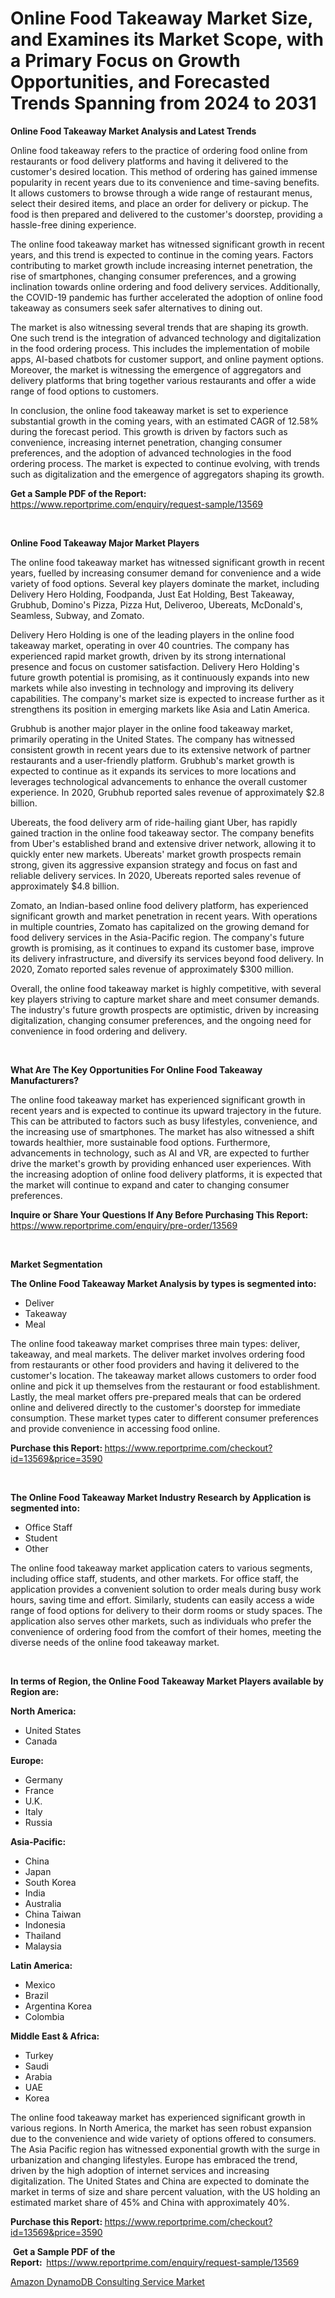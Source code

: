 <p><h1>Online Food Takeaway Market Size, and Examines its Market Scope, with a Primary Focus on Growth Opportunities, and Forecasted Trends Spanning from 2024 to 2031</h1></p><p><strong>Online Food Takeaway Market Analysis and Latest Trends</strong></p>
<p><p>Online food takeaway refers to the practice of ordering food online from restaurants or food delivery platforms and having it delivered to the customer's desired location. This method of ordering has gained immense popularity in recent years due to its convenience and time-saving benefits. It allows customers to browse through a wide range of restaurant menus, select their desired items, and place an order for delivery or pickup. The food is then prepared and delivered to the customer's doorstep, providing a hassle-free dining experience.</p><p>The online food takeaway market has witnessed significant growth in recent years, and this trend is expected to continue in the coming years. Factors contributing to market growth include increasing internet penetration, the rise of smartphones, changing consumer preferences, and a growing inclination towards online ordering and food delivery services. Additionally, the COVID-19 pandemic has further accelerated the adoption of online food takeaway as consumers seek safer alternatives to dining out.</p><p>The market is also witnessing several trends that are shaping its growth. One such trend is the integration of advanced technology and digitalization in the food ordering process. This includes the implementation of mobile apps, AI-based chatbots for customer support, and online payment options. Moreover, the market is witnessing the emergence of aggregators and delivery platforms that bring together various restaurants and offer a wide range of food options to customers.</p><p>In conclusion, the online food takeaway market is set to experience substantial growth in the coming years, with an estimated CAGR of 12.58% during the forecast period. This growth is driven by factors such as convenience, increasing internet penetration, changing consumer preferences, and the adoption of advanced technologies in the food ordering process. The market is expected to continue evolving, with trends such as digitalization and the emergence of aggregators shaping its growth.</p></p>
<p><strong>Get a Sample PDF of the Report:&nbsp;</strong> <a href="https://www.reportprime.com/enquiry/request-sample/13569">https://www.reportprime.com/enquiry/request-sample/13569</a></p>
<p>&nbsp;</p>
<p><strong>Online Food Takeaway Major Market Players</strong></p>
<p><p>The online food takeaway market has witnessed significant growth in recent years, fuelled by increasing consumer demand for convenience and a wide variety of food options. Several key players dominate the market, including Delivery Hero Holding, Foodpanda, Just Eat Holding, Best Takeaway, Grubhub, Domino's Pizza, Pizza Hut, Deliveroo, Ubereats, McDonald's, Seamless, Subway, and Zomato.</p><p>Delivery Hero Holding is one of the leading players in the online food takeaway market, operating in over 40 countries. The company has experienced rapid market growth, driven by its strong international presence and focus on customer satisfaction. Delivery Hero Holding's future growth potential is promising, as it continuously expands into new markets while also investing in technology and improving its delivery capabilities. The company's market size is expected to increase further as it strengthens its position in emerging markets like Asia and Latin America.</p><p>Grubhub is another major player in the online food takeaway market, primarily operating in the United States. The company has witnessed consistent growth in recent years due to its extensive network of partner restaurants and a user-friendly platform. Grubhub's market growth is expected to continue as it expands its services to more locations and leverages technological advancements to enhance the overall customer experience. In 2020, Grubhub reported sales revenue of approximately $2.8 billion.</p><p>Ubereats, the food delivery arm of ride-hailing giant Uber, has rapidly gained traction in the online food takeaway sector. The company benefits from Uber's established brand and extensive driver network, allowing it to quickly enter new markets. Ubereats' market growth prospects remain strong, given its aggressive expansion strategy and focus on fast and reliable delivery services. In 2020, Ubereats reported sales revenue of approximately $4.8 billion.</p><p>Zomato, an Indian-based online food delivery platform, has experienced significant growth and market penetration in recent years. With operations in multiple countries, Zomato has capitalized on the growing demand for food delivery services in the Asia-Pacific region. The company's future growth is promising, as it continues to expand its customer base, improve its delivery infrastructure, and diversify its services beyond food delivery. In 2020, Zomato reported sales revenue of approximately $300 million.</p><p>Overall, the online food takeaway market is highly competitive, with several key players striving to capture market share and meet consumer demands. The industry's future growth prospects are optimistic, driven by increasing digitalization, changing consumer preferences, and the ongoing need for convenience in food ordering and delivery.</p></p>
<p>&nbsp;</p>
<p><strong>What Are The Key Opportunities For Online Food Takeaway Manufacturers?</strong></p>
<p><p>The online food takeaway market has experienced significant growth in recent years and is expected to continue its upward trajectory in the future. This can be attributed to factors such as busy lifestyles, convenience, and the increasing use of smartphones. The market has also witnessed a shift towards healthier, more sustainable food options. Furthermore, advancements in technology, such as AI and VR, are expected to further drive the market's growth by providing enhanced user experiences. With the increasing adoption of online food delivery platforms, it is expected that the market will continue to expand and cater to changing consumer preferences.</p></p>
<p><strong>Inquire or Share Your Questions If Any Before Purchasing This Report:</strong> <a href="https://www.reportprime.com/enquiry/pre-order/13569">https://www.reportprime.com/enquiry/pre-order/13569</a></p>
<p>&nbsp;</p>
<p><strong>Market Segmentation</strong></p>
<p><strong>The Online Food Takeaway Market Analysis by types is segmented into:</strong></p>
<p><ul><li>Deliver</li><li>Takeaway</li><li>Meal</li></ul></p>
<p><p>The online food takeaway market comprises three main types: deliver, takeaway, and meal markets. The deliver market involves ordering food from restaurants or other food providers and having it delivered to the customer's location. The takeaway market allows customers to order food online and pick it up themselves from the restaurant or food establishment. Lastly, the meal market offers pre-prepared meals that can be ordered online and delivered directly to the customer's doorstep for immediate consumption. These market types cater to different consumer preferences and provide convenience in accessing food online.</p></p>
<p><strong>Purchase this Report:&nbsp;</strong><a href="https://www.reportprime.com/checkout?id=13569&price=3590">https://www.reportprime.com/checkout?id=13569&price=3590</a></p>
<p>&nbsp;</p>
<p><strong>The Online Food Takeaway Market Industry Research by Application is segmented into:</strong></p>
<p><ul><li>Office Staff</li><li>Student</li><li>Other</li></ul></p>
<p><p>The online food takeaway market application caters to various segments, including office staff, students, and other markets. For office staff, the application provides a convenient solution to order meals during busy work hours, saving time and effort. Similarly, students can easily access a wide range of food options for delivery to their dorm rooms or study spaces. The application also serves other markets, such as individuals who prefer the convenience of ordering food from the comfort of their homes, meeting the diverse needs of the online food takeaway market.</p></p>
<p>&nbsp;</p>
<p><strong>In terms of Region, the Online Food Takeaway Market Players available by Region are:</strong></p>
<p>
    <p> <strong> North America: </strong>
        <ul>
            <li>United States</li>
            <li>Canada</li>
        </ul>
        </p> 
    <p> <strong> Europe: </strong>
        <ul>
            <li>Germany</li>
            <li>France</li>
            <li>U.K.</li>
            <li>Italy</li>
            <li>Russia</li>
        </ul>
        </p> 
    <p> <strong> Asia-Pacific: </strong>
        <ul>
            <li>China</li>
            <li>Japan</li>
            <li>South Korea</li>
            <li>India</li>
            <li>Australia</li>
            <li>China Taiwan</li>
            <li>Indonesia</li>
            <li>Thailand</li>
            <li>Malaysia</li>
        </ul>
        </p> 
    <p> <strong> Latin America: </strong>
        <ul>
            <li>Mexico</li>
            <li>Brazil</li>
            <li>Argentina Korea</li>
            <li>Colombia</li>
        </ul>
        </p> 
    <p> <strong> Middle East & Africa: </strong>
        <ul>
            <li>Turkey</li>
            <li>Saudi</li>
            <li>Arabia</li>
            <li>UAE</li>
            <li>Korea</li>
        </ul>
    </p>
    </p>
<p><p>The online food takeaway market has experienced significant growth in various regions. In North America, the market has seen robust expansion due to the convenience and wide variety of options offered to consumers. The Asia Pacific region has witnessed exponential growth with the surge in urbanization and changing lifestyles. Europe has embraced the trend, driven by the high adoption of internet services and increasing digitalization. The United States and China are expected to dominate the market in terms of size and share percent valuation, with the US holding an estimated market share of 45% and China with approximately 40%.</p></p>
<p><strong>Purchase this Report: </strong><a href="https://www.reportprime.com/checkout?id=13569&price=3590">https://www.reportprime.com/checkout?id=13569&price=3590</a></p>
<p>&nbsp;<strong>Get a Sample PDF of the Report:&nbsp;&nbsp;</strong><a href="https://www.reportprime.com/enquiry/request-sample/13569">https://www.reportprime.com/enquiry/request-sample/13569</a></p>
<p><strong></strong></p>
<p><p><a href="https://www.linkedin.com/pulse/amazon-dynamodb-consulting-service-market-size-share-amp-0zjne?trackingId=cfCmESjUQoaSRiSHlNC4ZQ%3D%3D">Amazon DynamoDB Consulting Service Market</a></p></p>